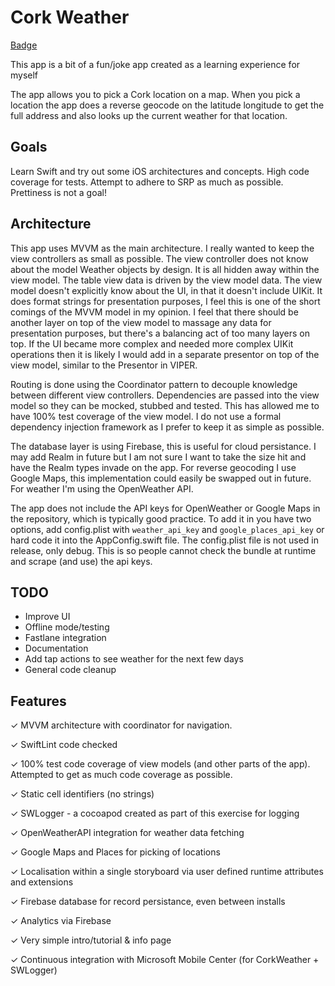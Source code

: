 # Cork Weather

[Badge](https://build.appcenter.ms/v0.1/apps/e7027ca3-de06-426f-9af4-0d73431401b8/branches/master/badge)

This app is a bit of a fun/joke app created as a learning experience for myself

The app allows you to pick a Cork location on a map. When you pick a location the app does a reverse geocode on the latitude longitude to get the full address and also looks up the current weather for that location.

## Goals

Learn Swift and try out some iOS architectures and concepts.
High code coverage for tests.
Attempt to adhere to SRP as much as possible.
Prettiness is not a goal!

## Architecture

This app uses MVVM as the main architecture. I really wanted to keep the view controllers as small as possible.
The view controller does not know about the model Weather objects by design. It is all hidden away within the view model.  The table view data is driven by the view model data.
The view model doesn't explicitly know about the UI, in that it doesn't include UIKit. It does format strings for presentation purposes, I feel this is one of the short comings of the MVVM model in my opinion.
I feel that there should be another layer on top of the view model to massage any data for presentation purposes, but there's a balancing act of too many layers on top. If the UI became more complex and needed more complex UIKit operations then it is likely I would add in a separate presentor on top of the view model, similar to the Presentor in VIPER. 

Routing is done using the Coordinator pattern to decouple knowledge between different view controllers.
Dependencies are passed into the view model so they can be mocked, stubbed and tested. This has allowed me to have 100% test coverage of the view model. I do not use a formal dependency injection framework as I prefer to keep it as simple as possible.

The database layer is using Firebase, this is useful for cloud persistance. I may add Realm in future but I am not sure I want to take the size hit and have the Realm types invade on the app. 
For reverse geocoding I use Google Maps, this implementation could easily be swapped out in future.
For weather I'm using the OpenWeather API. 

The app does not include the API keys for OpenWeather or Google Maps in the repository, which is typically good practice. To add it in you have two options, add config.plist with `weather_api_key` and `google_places_api_key` or hard code it into the AppConfig.swift file. The config.plist file is not used in release, only debug. This is so people cannot check the bundle at runtime and scrape (and use) the api keys.

## TODO

* Improve UI
* Offline mode/testing
* Fastlane integration
* Documentation
* Add tap actions to see weather for the next few days
* General code cleanup

## Features

✓ MVVM architecture with coordinator for navigation.

✓ SwiftLint code checked

✓ 100% test code coverage of view models (and other parts of the app). Attempted to get as much code coverage as possible.

✓ Static cell identifiers (no strings)

✓ SWLogger - a cocoapod created as part of this exercise for logging

✓ OpenWeatherAPI integration for weather data fetching

✓ Google Maps and Places for picking of locations

✓ Localisation within a single storyboard via user defined runtime attributes and extensions

✓ Firebase database for record persistance, even between installs

✓ Analytics via Firebase

✓ Very simple intro/tutorial & info page

✓ Continuous integration with Microsoft Mobile Center (for CorkWeather + SWLogger)

